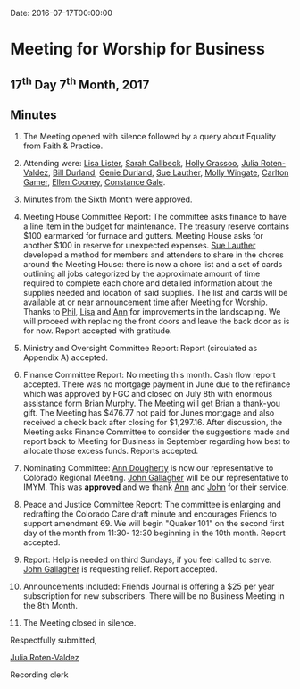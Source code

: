 Date: 2016-07-17T00:00:00

[AnnDaugherty]: /Friends/AnnDaugherty
[AnnGrantMartin]: /Friends/AnnGrantMartin
[BillDurland]: /Friends/BillDurland
[CarltonGamer]: /Friends/CarltonGamer
[ConstanceGale]: /Friends/ConstanceGale
[EllenCooney]: /Friends/EllenCooney
[GenieDurland]: /Friends/GenieDurland
[HollyGrasso]: /Friends/HollyGrasso
[JeremyNelson]: /Friends/JeremyNelson
[JohnGallagher]: /Friends/JohnGallagher
[JohnRobey]: /Friends/JohnRobey
[LindaSegar]: /Friends/LindaSegar
[LisaLister]: /Friends/LisaLister
[PeterLeVar]: /Friends/PeterLeVar
[JulieRotenValdez]: /Friends/JulieRotenValdez
[MollyWingate]: /Friends/MollyWingate
[NancyAndrews]: /Friends/NancyAndrews
[PhilFriesen]: /Friends/PhilFriesen
[SarahCallback]: /Friends/SarahCallback
[SueLauther]: /Friends/SueLauther


# Meeting for Worship for Business

## 17<sup>th</sup> Day 7<sup>th</sup> Month, 2017


## Minutes

1.  The Meeting opened with silence followed by a query about Equality
    from Faith & Practice.

2.  Attending were: [Lisa Lister][LisaLister], [Sarah Callbeck][SarahCallback], 
    [Holly Grassoo][HollyGrasso], [Julia Roten-Valdez][JulieRotenValdez], 
    [Bill Durland][BillDurland], [Genie Durland][GenieDurland], [Sue Lauther][SueLauther], 
    [Molly Wingate][MollyWingate], [Carlton Gamer][CarltonGamer], 
    [Ellen Cooney][EllenCooney], [Constance Gale][ConstanceGale].

    
3.  Minutes from the Sixth Month were approved.

4.  Meeting House Committee Report: The committee asks finance to have a
    line item in the budget for maintenance. The treasury reserve
    contains $100 earmarked for furnace and gutters. Meeting House asks
    for another $100 in reserve for unexpected expenses. [Sue Lauther][SueLauther]
    developed a method for members and attenders to share in the chores
    around the Meeting House: there is now a chore list and a set of
    cards outlining all jobs categorized by the approximate amount of
    time required to complete each chore and detailed information about
    the supplies needed and location of said supplies. The list and
    cards will be available at or near announcement time after Meeting
    for Worship. Thanks to [Phil][PhilFriesen], [Lisa][LisaLister] and 
    [Ann][AnnGrantMartin] for improvements in the
    landscaping. We will proceed with replacing the front doors and
    leave the back door as is for now. Report accepted with gratitude.

5.  Ministry and Oversight Committee Report: Report (circulated as
    Appendix A) accepted.

6.  Finance Committee Report: No meeting this month. Cash flow report
    accepted. There was no mortgage payment in June due to the refinance
    which was approved by FGC and closed on July 8th with enormous
    assistance form Brian Murphy. The Meeting will get Brian a thank-you
    gift. The Meeting has $476.77 not paid for Junes mortgage and also
    received a check back after closing for $1,297.16. After
    discussion, the Meeting asks Finance Committee to consider the
    suggestions made and report back to Meeting for Business in
    September regarding how best to allocate those excess funds. Reports
    accepted.

7.  Nominating Committee: [Ann Dougherty][AnnDaugherty] is now our representative to
    Colorado Regional Meeting. [John Gallagher][JohnGallagher] will be our representative
    to IMYM. This was **approved** and we thank [Ann][AnnDaugherty] and 
    [John][JohnGallagher] for their service.

8.  Peace and Justice Committee Report: The committee is enlarging and
    redrafting the Colorado Care draft minute and encourages Friends to
    support amendment 69. We will begin "Quaker 101" on the second first
    day of the month from 11:30- 12:30 beginning in the 10th month.
    Report accepted.

9.  Report: Help is needed on third Sundays, if you feel called to
    serve. [John Gallagher][JohnGallagher] is requesting relief. Report accepted.

10. Announcements included: Friends Journal is offering a $25 per year
    subscription for new subscribers. There will be no Business Meeting
    in the 8th Month.

11. The Meeting closed in silence.

Respectfully submitted,

[Julia Roten-Valdez][JulieRotenValdez]

Recording clerk

